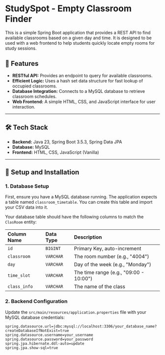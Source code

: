 # StudySpot - Empty Classroom Finder

This is a simple Spring Boot application that provides a REST API to find available classrooms based on a given day and time. It is designed to be used with a web frontend to help students quickly locate empty rooms for study sessions.

## 🚀 Features

* **RESTful API:** Provides an endpoint to query for available classrooms.
* **Efficient Logic:** Uses a hash set data structure for fast lookup of occupied classrooms.
* **Database Integration:** Connects to a MySQL database to retrieve classroom schedules.
* **Web Frontend:** A simple HTML, CSS, and JavaScript interface for user interaction.

---

## 🛠️ Tech Stack

* **Backend:** Java 23, Spring Boot 3.5.3, Spring Data JPA
* **Database:** MySQL
* **Frontend:** HTML, CSS, JavaScript (Vanilla)

---

## 🔧 Setup and Installation

### 1. Database Setup

First, ensure you have a MySQL database running. The application expects a table named `classroom_timetable`. You can create this table and import your CSV data into it.

Your database table should have the following columns to match the `ClasRoom` entity:

| Column Name | Data Type | Description |
| :--- | :--- | :--- |
| `id` | `BIGINT` | Primary Key, auto-increment |
| `classroom` | `VARCHAR` | The room number (e.g., "4004") |
| `day` | `VARCHAR` | Day of the week (e.g., "Monday") |
| `time_slot` | `VARCHAR` | The time range (e.g., "09:00 - 10:00") |
| `class_info` | `VARCHAR` | The name of the class |

### 2. Backend Configuration

Update the `src/main/resources/application.properties` file with your MySQL database credentials:

```properties
spring.datasource.url=jdbc:mysql://localhost:3306/your_database_name?createDatabaseIfNotExist=true
spring.datasource.username=your_username
spring.datasource.password=your_password
spring.jpa.hibernate.ddl-auto=update
spring.jpa.show-sql=true
